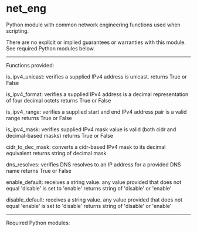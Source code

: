 # net_eng
Python module with common network engineering functions used when scripting.

There are no explicit or implied guarantees or warranties with this module.
See required Python modules below.

-----
Functions provided:

is_ipv4_unicast:
verifies a supplied IPv4 address is unicast.
returns True or False

is_ipv4_format: 
verifies a supplied IPv4 address is a decimal representation of four decimal octets
returns True or False

is_ipv4_range:
verifies a supplied start and end IPv4 address pair is a valid range
returns True or False

is_ipv4_mask:
verifies supplied IPv4 mask value is valid (both cidr and decimal-based masks)
returns True or False

cidr_to_dec_mask:
converts a cidr-based IPv4 mask to its decimal equivalent
returns string of decimal mask

dns_resolves:
verifies DNS resolves to an IP address for a provided DNS name
returns True or False

enable_default:
receives a string value. any value provided that does not equal 'disable' is set to 'enable'
returns string of 'disable' or 'enable'

disable_default:
receives a string value. any value provided that does not equal 'enable' is set to 'disable'
returns string of 'disable' or 'enable'


-----
Required Python modules:
